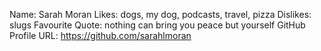 

Name: Sarah Moran
Likes: dogs, my dog, podcasts, travel, pizza 
Dislikes: slugs
Favourite Quote: nothing can bring you peace but yourself
GitHub Profile URL: https://github.com/sarahlmoran
